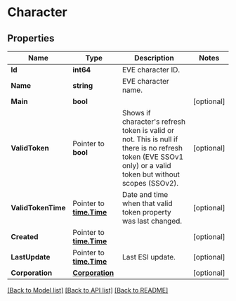 # Character

## Properties

Name | Type | Description | Notes
------------ | ------------- | ------------- | -------------
**Id** | **int64** | EVE character ID. | 
**Name** | **string** | EVE character name. | 
**Main** | **bool** |  | [optional] 
**ValidToken** | Pointer to **bool** | Shows if character&#39;s refresh token is valid or not.  This is null if there is no refresh token (EVE SSOv1 only) or a valid token but without scopes (SSOv2). | [optional] 
**ValidTokenTime** | Pointer to [**time.Time**](time.Time.md) | Date and time when that valid token property was last changed. | [optional] 
**Created** | Pointer to [**time.Time**](time.Time.md) |  | [optional] 
**LastUpdate** | Pointer to [**time.Time**](time.Time.md) | Last ESI update. | [optional] 
**Corporation** | [**Corporation**](Corporation.md) |  | [optional] 

[[Back to Model list]](../README.md#documentation-for-models) [[Back to API list]](../README.md#documentation-for-api-endpoints) [[Back to README]](../README.md)



